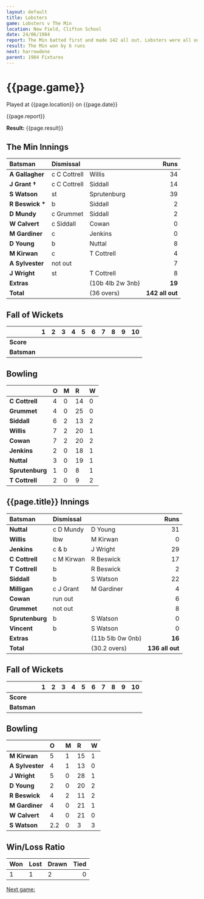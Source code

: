 ```yaml
---
layout: default
title: Lobsters
game: Lobsters v The Min
location: New Field, Clifton School
date: 24/06/1984
report: The Min batted first and made 142 all out. Lobsters were all out for 136
result: The Min won by 6 runs
next: harrowdene
parent: 1984 Fixtures
---
```


# {{page.game}}

Played at {{page.location}} on {{page.date}}

{{page.report}}

**Result:** {{page.result}}

## The Min Innings

| Batsman | Dismissal |  | Runs |
|:---|:---|---|---:|
| **A Gallagher** | c C Cottrell | Willis | 34 | 
| **J Grant &#8224;** | c C Cottrell | Siddall | 14 | 
| **S Watson** | st | Sprutenburg | 39 | 
| **R Beswick &#42;** | b | Siddall | 2 | 
| **D Mundy** | c Grummet | Siddall | 2 | 
| **W Calvert** | c Siddall | Cowan | 0 | 
| **M Gardiner** | c | Jenkins | 0 | 
| **D Young** | b | Nuttal | 8 | 
| **M Kirwan** | c | T Cottrell | 4 | 
| **A Sylvester** | not out | | 7 | 
| **J Wright** | st | T Cottrell | 8 | 
| **Extras** | | (10b 4lb 2w 3nb) | **19** | 
| **Total** | | (36 overs) | **142 all out** | 

## Fall of Wickets

| | 1 | 2 | 3 | 4 | 5 | 6 | 7 | 8 | 9 | 10 |
|---|:---:|:---:|:---:|:---:|:---:|:---:|:---:|:---:|:---:|:---:|
| **Score** | | | | | | | | | | | 
| **Batsman** | | | | | | | | | | | 

## Bowling

| | O | M | R | W |
|---|:---|:---|:---|:---|
| **C Cottrell** | 4 | 0 | 14 | 0 | 
| **Grummet** | 4 | 0 | 25 | 0 | 
| **Siddall** | 6 | 2 | 13 | 2 | 
| **Willis** | 7 | 2 | 20 | 1 | 
| **Cowan** | 7 | 2 | 20 | 2 |
| **Jenkins** | 2 | 0 | 18 | 1 |
| **Nuttal** | 3 | 0 | 19 | 1 |
| **Sprutenburg** | 1 | 0 | 8 | 1 |
| **T Cottrell** | 2 | 0 | 9 | 2 |


## {{page.title}} Innings

| Batsman | Dismissal |  | Runs |
|:---|:---|---|---:|
| **Nuttal** | c D Mundy | D Young | 31 | 
| **Willis** | lbw | M Kirwan | 0 | 
| **Jenkins** | c & b | J Wright | 29 | 
| **C Cottrell** | c M Kirwan | R Beswick | 17 | 
| **T Cottrell** | b | R Beswick | 2 | 
| **Siddall** | b | S Watson | 22 | 
| **Milligan** | c J Grant | M Gardiner | 4 | 
| **Cowan** | run out |  | 6 | 
| **Grummet** | not out | | 8 | 
| **Sprutenburg** | b | S Watson | 0 | 
| **Vincent** | b | S Watson | 0 | 
| **Extras** | | (11b 5lb 0w 0nb) | **16** | 
| **Total** | | (30.2 overs) | **136 all out** | 

## Fall of Wickets

| | 1 | 2 | 3 | 4 | 5 | 6 | 7 | 8 | 9 | 10 |
|---|:---:|:---:|:---:|:---:|:---:|:---:|:---:|:---:|:---:|:---:|
| **Score** | | | | | | | | | | | 
| **Batsman** | | | | | | | | | | | 

## Bowling

| | O | M | R | W |
|---|:---|:---|:---|:---|
| **M Kirwan** | 5 | 1 | 15 | 1 | 
| **A Sylvester** | 4 | 1 | 13 | 0 | 
| **J Wright** | 5 | 0 | 28 | 1 | 
| **D Young** | 2 | 0 | 20 | 2 | 
| **R Beswick** | 4 | 2 | 11 | 2 | 
| **M Gardiner** | 4 | 0 | 21 | 1 | 
| **W Calvert** | 4 | 0 | 21 | 0 |
| **S Watson** | 2.2 | 0 | 3 | 3 |

## Win/Loss Ratio

| Won | Lost | Drawn | Tied |
|:---|:---|:---|---:|
| 1 | 1 | 2 | 0 |

[Next game:]({{page.next}})